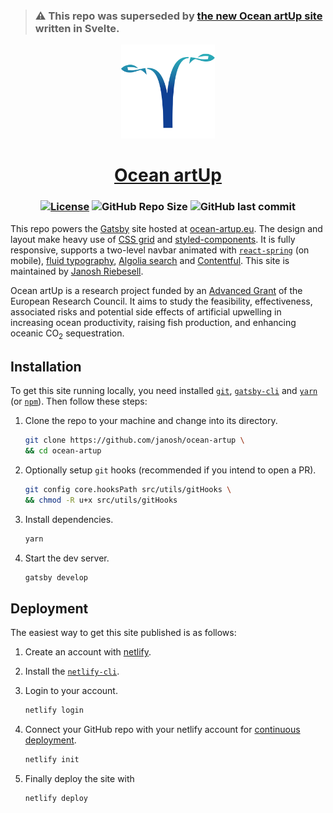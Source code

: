 > ### ⚠️ This repo was superseded by [the new Ocean artUp site](https://github.com/janosh/ocean-artup) written in Svelte.

<p align="center">
  <a href="https://ocean-artup.eu"><img src="src/assets/favicon.png" alt="Favicon" width=150></a>
</p>

<h1 align="center">
  <a href="https://ocean-artup.eu">Ocean artUp</a>
</h1>

<h3 align="center">

[![License](https://img.shields.io/github/license/janosh/ocean-artup?label=License)](/license)
![GitHub Repo Size](https://img.shields.io/github/repo-size/janosh/ocean-artup?label=Repo+Size)
![GitHub last commit](https://img.shields.io/github/last-commit/janosh/ocean-artup?label=Last+Commit)

</h3>

This repo powers the [Gatsby](https://gatsbyjs.org) site hosted at [ocean-artup.eu](https://ocean-artup.eu). The design and layout make heavy use of [CSS grid](https://css-tricks.com/snippets/css/complete-guide-grid) and [styled-components](https://styled-components.com). It is fully responsive, supports a two-level navbar animated with [`react-spring`](https://react-spring.io) (on mobile), [fluid typography](https://css-tricks.com/snippets/css/fluid-typography), [Algolia search](https://algolia.com) and [Contentful](https://contentful.com). This site is maintained by [Janosh Riebesell](https://janosh.dev).

Ocean artUp is a research project funded by an [Advanced Grant](https://cordis.europa.eu/project/rcn/205206_en.html) of the European Research Council. It aims to study the feasibility, effectiveness, associated risks and potential side effects of artificial upwelling in increasing ocean productivity, raising fish production, and enhancing oceanic CO<sub>2</sub> sequestration.

## Installation

To get this site running locally, you need installed [`git`](https://git-scm.com), [`gatsby-cli`](https://gatsbyjs.org/packages/gatsby-cli) and [`yarn`](https://yarnpkg.com) (or [`npm`](https://npmjs.com)). Then follow these steps:

1. Clone the repo to your machine and change into its directory.

   ```sh
   git clone https://github.com/janosh/ocean-artup \
   && cd ocean-artup
   ```

2. Optionally setup `git` hooks (recommended if you intend to open a PR).

   ```sh
   git config core.hooksPath src/utils/gitHooks \
   && chmod -R u+x src/utils/gitHooks
   ```

3. Install dependencies.

   ```sh
   yarn
   ```

4. Start the dev server.

   ```sh
   gatsby develop
   ```

## Deployment

The easiest way to get this site published is as follows:

1. Create an account with [netlify](https://netlify.com).
2. Install the [`netlify-cli`](https://netlify.com/docs/cli).
3. Login to your account.

   ```sh
   netlify login
   ```

4. Connect your GitHub repo with your netlify account for [continuous deployment](https://netlify.com/docs/cli/#continuous-deployment).

   ```sh
   netlify init
   ```

5. Finally deploy the site with

   ```sh
   netlify deploy
   ```

